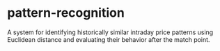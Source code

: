 # pattern-recognition
A system for identifying historically similar intraday price patterns using Euclidean distance and evaluating their behavior after the match point.
